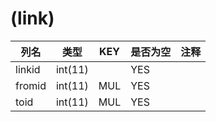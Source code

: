 # (link)
| 列名   | 类型   | KEY  | 是否为空 | 注释   |
| ---- | ---- | ---- | ---- | ---- |
|linkid|int(11)||YES||
|fromid|int(11)|MUL|YES||
|toid|int(11)|MUL|YES||
